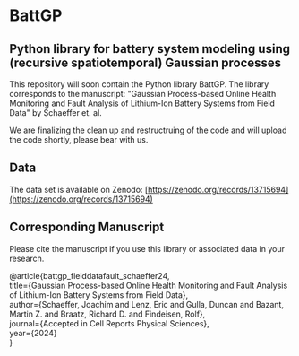 # BattGP
## Python library for battery system modeling using (recursive spatiotemporal) Gaussian processes

This repository will soon contain the Python library BattGP. 
The library corresponds to the manuscript:
"Gaussian Process-based Online Health Monitoring and Fault Analysis of Lithium-Ion Battery Systems from Field Data" by Schaeffer et. al. 

We are finalizing the clean up and restructruing of the code and will upload the code shortly, please bear with us.

## Data

The data set is available on Zenodo: [https://zenodo.org/records/13715694](https://zenodo.org/records/13715694)

## Corresponding Manuscript
Please cite the manuscript if you use this library or associated data in your research.

@article{battgp_fielddatafault_schaeffer24,\
  title={Gaussian Process-based Online Health Monitoring and Fault Analysis of Lithium-Ion Battery Systems from Field Data},\
  author={Schaeffer, Joachim and Lenz, Eric and Gulla, Duncan and Bazant, Martin Z. and Braatz, Richard D. and Findeisen, Rolf},\
  journal={Accepted in Cell Reports Physical Sciences},\
  year={2024}\
}
